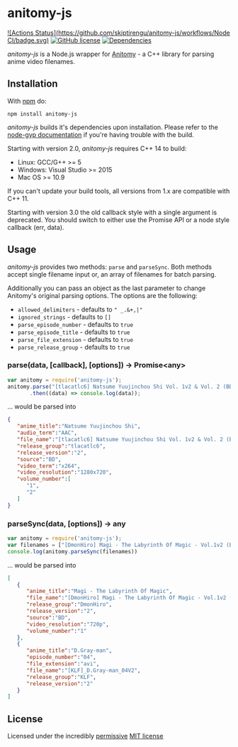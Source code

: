 # anitomy-js

[![Actions Status](https://github.com/skiptirengu/anitomy-js/workflows/Node CI/badge.svg)](https://github.com/skiptirengu/anitomy-js/actions)
[![GitHub license](https://img.shields.io/badge/license-MIT-blue.svg)](https://raw.githubusercontent.com/nevermnd/anitomy-js/master/LICENSE)
[![Dependencies][deps-image]][deps-url]


*anitomy-js* is a Node.js wrapper for [Anitomy](https://github.com/erengy/anitomy) - a C++ library for parsing anime video filenames.

## Installation

With [npm](http://npmjs.org) do:

```
npm install anitomy-js
```
*anitomy-js* builds it's dependencies upon installation. Please refer to the [node-gyp documentation](https://github.com/nodejs/node-gyp#installation) if you're having trouble with the build.

Starting with version 2.0, *anitomy-js* requires C++ 14 to build:
+ Linux: GCC/G++ >= 5
+ Windows: Visual Studio >= 2015
+ Mac OS >= 10.9

If you can't update your build tools, all versions from 1.x are compatible with C++ 11.

Starting with version 3.0 the old callback style with a single argument is deprecated. You should switch to either use the Promise API or a node style callback (err, data).

## Usage

*anitomy-js* provides two methods: `parse` and `parseSync`. 
Both methods accept single filename input or, an array of filenames for batch parsing.

Additionally you can pass an object as the last parameter to change Anitomy's original parsing options. The options are the following:

+ `allowed_delimiters` - defaults to `" _.&+,|"`
+ `ignored_strings` - defaults to `[]`
+ `parse_episode_number` - defaults to `true`
+ `parse_episode_title` - defaults to `true`
+ `parse_file_extension` - defaults to `true`
+ `parse_release_group` - defaults to `true`
 
### parse(data, [callback], [options]) -> Promise\<any>

```js
var anitomy = require('anitomy-js');
anitomy.parse("[tlacatlc6] Natsume Yuujinchou Shi Vol. 1v2 & Vol. 2 (BD 1280x720 x264 AAC)")
       .then((data) => console.log(data));
```
... would be parsed into

```json
{
   "anime_title":"Natsume Yuujinchou Shi",
   "audio_term":"AAC",
   "file_name":"[tlacatlc6] Natsume Yuujinchou Shi Vol. 1v2 & Vol. 2 (BD 1280x720 x264 AAC)",
   "release_group":"tlacatlc6",
   "release_version":"2",
   "source":"BD",
   "video_term":"x264",
   "video_resolution":"1280x720",
   "volume_number":[
      "1",
      "2"
   ]
}
```

### parseSync(data, [options]) -> any

```js
var anitomy = require('anitomy-js');
var filenames = ["[DmonHiro] Magi - The Labyrinth Of Magic - Vol.1v2 (BD, 720p)", "[KLF]_D.Gray-man_04V2.avi"];
console.log(anitomy.parseSync(filenames))
```

... would be parsed into

```json
[
   {
      "anime_title":"Magi - The Labyrinth Of Magic",
      "file_name":"[DmonHiro] Magi - The Labyrinth Of Magic - Vol.1v2 (BD, 720p)",
      "release_group":"DmonHiro",
      "release_version":"2",
      "source":"BD",
      "video_resolution":"720p",
      "volume_number":"1"
   },
   {
      "anime_title":"D.Gray-man",
      "episode_number":"04",
      "file_extension":"avi",
      "file_name":"[KLF]_D.Gray-man_04V2",
      "release_group":"KLF",
      "release_version":"2"
   }
]
```

## License

Licensed under the incredibly [permissive](http://en.wikipedia.org/wiki/Permissive_free_software_licence) [MIT license](http://creativecommons.org/licenses/MIT/)

[deps-image]:https://david-dm.org/skiptirengu/anitomy-js.svg
[travis-image]:https://api.travis-ci.org/skiptirengu/anitomy-js.svg?branch=master
[appveyor-image]:https://ci.appveyor.com/api/projects/status/eb0oky5iae827p0u/branch/master?svg=true
[deps-url]:https://david-dm.org/skiptirengu/anitomy-js
[appveyor-url]:https://ci.appveyor.com/project/skiptirengu/anitomy-js
[travis-url]: https://travis-ci.org/skiptirengu/anitomy-js

